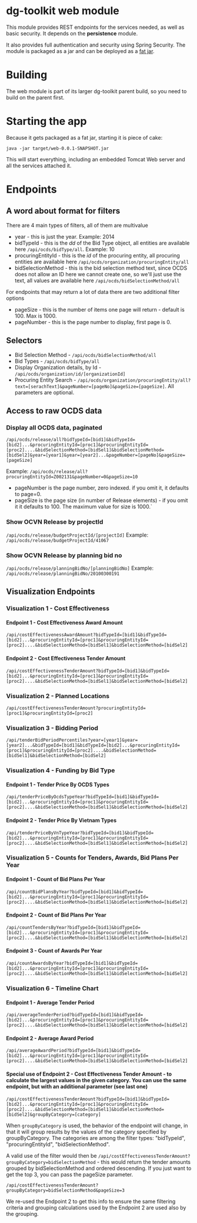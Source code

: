 # dg-toolkit web module

This module provides REST endpoints for the services needed, as well as basic security. It depends on the **persistence** module.

It also provides full authentication and security using Spring Security.
The module is packaged as a jar and can be deployed as a [fat jar](http://docs.spring.io/spring-boot/docs/current/reference/html/howto-build.html).

# Building

The web module is part of its larger dg-toolkit parent build, so you need to build on the parent first.

# Starting the app

Because it gets packaged as a fat jar, starting it is piece of cake:

`java -jar target/web-0.0.1-SNAPSHOT.jar`

This will start everything, including an embedded Tomcat Web server and all the services attached it.

# Endpoints

## A word about format for filters

There are 4 main types of filters, all of them are multivalue
- year - this is just the year. Example: 2014
- bidTypeId - this is the _dd_ of the Bid Type object, all entities are available here `/api/ocds/bidType/all`. Example: 10
- procuringEntityId - this is the _id_ of the procuring entity, all procuring entities are available here `/api/ocds/organization/procuringEntity/all`
- bidSelectionMethod - this is the bid selection method text, since OCDS does not allow an ID here we cannot create one, so we'll just use the text, all values are available here `/api/ocds/bidSelectionMethod/all`

For endpoints that may return a lot of data there are two additional filter options
- pageSize - this is the number of items one page will return - default is 100. Max is 1000.
- pageNumber - this is the page number to display, first page is 0.

## Selectors

- Bid Selection Method - `/api/ocds/bidSelectionMethod/all`
- Bid Types - `/api/ocds/bidType/all`
- Display Organization details, by Id - `/api/ocds/organization/id/[organizationId]`
- Procuring Entity Search - `/api/ocds/organization/procuringEntity/all?text=[serachText]&pageNumber=[pageNo]&pageSize=[pageSize]`. All parameters are optional.

## Access to raw OCDS data

### Display all OCDS data, paginated

`/api/ocds/release/all?bidTypeId=[bid1]&bidTypeId=[bid2]...&procuringEntityId=[proc1]&procuringEntityId=[proc2]....&bidSelectionMethod=[bidSel1]&bidSelectionMethod=[bidSel2]&year=[year1]&year=[year2]...&pageNumber=[pageNo]&pageSize=[pageSize]`

Example: `/api/ocds/release/all?procuringEntityId=Z002131&pageNumber=0&pageSize=10`

* pageNumber is the page number, zero indexed. if you omit it, it defaults to page=0.
* pageSize is the page size (in number of Release elements) - if you omit it it defaults to 100. The maximum value for size is 1000.`

### Show OCVN Release by projectId

`/api/ocds/release/budgetProjectId/[projectId]`
Example: `/api/ocds/release/budgetProjectId/41067`

### Show OCVN Release by planning bid no

`/api/ocds/release/planningBidNo/[planningBidNo]`
Example: `/api/ocds/release/planningBidNo/20100300191`


## Visualization Endpoints

### Visualization 1 - Cost Effectiveness

#### Endpoint 1 - Cost Effectiveness Award Amount

`/api/costEffectivenessAwardAmount?bidTypeId=[bid1]&bidTypeId=[bid2]...&procuringEntityId=[proc1]&procuringEntityId=[proc2]....&bidSelectionMethod=[bidSel1]&bidSelectionMethod=[bidSel2]`


#### Endpoint 2 - Cost Effectiveness Tender Amount

`/api/costEffectivenessTenderAmount?bidTypeId=[bid1]&bidTypeId=[bid2]...&procuringEntityId=[proc1]&procuringEntityId=[proc2]....&bidSelectionMethod=[bidSel1]&bidSelectionMethod=[bidSel2]`

### Visualization 2 - Planned Locations

`/api/costEffectivenessTenderAmount?procuringEntityId=[proc1]&procuringEntityId=[proc2]`


### Visualization 3 - Bidding Period

`/api/tenderBidPeriodPercentiles?year=[year1]&year=[year2]...&bidTypeId=[bid1]&bidTypeId=[bid2]...&procuringEntityId=[proc1]&procuringEntityId=[proc2]....&bidSelectionMethod=[bidSel1]&bidSelectionMethod=[bidSel2]`

### Visualization 4 - Funding by Bid Type


#### Endpoint 1 - Tender Price By OCDS Types

`/api/tenderPriceByOcdsTypeYear?bidTypeId=[bid1]&bidTypeId=[bid2]...&procuringEntityId=[proc1]&procuringEntityId=[proc2]....&bidSelectionMethod=[bidSel1]&bidSelectionMethod=[bidSel2]`

#### Endpoint 2 - Tender Price By Vietnam Types

`/api/tenderPriceByVnTypeYear?bidTypeId=[bid1]&bidTypeId=[bid2]...&procuringEntityId=[proc1]&procuringEntityId=[proc2]....&bidSelectionMethod=[bidSel1]&bidSelectionMethod=[bidSel2]`


### Visualization 5 - Counts for Tenders, Awards, Bid Plans Per Year

#### Endpoint 1 - Count of Bid Plans Per Year

`/api/countBidPlansByYear?bidTypeId=[bid1]&bidTypeId=[bid2]...&procuringEntityId=[proc1]&procuringEntityId=[proc2]....&bidSelectionMethod=[bidSel1]&bidSelectionMethod=[bidSel2]`

#### Endpoint 2 - Count of Bid Plans Per Year

`/api/countTendersByYear?bidTypeId=[bid1]&bidTypeId=[bid2]...&procuringEntityId=[proc1]&procuringEntityId=[proc2]....&bidSelectionMethod=[bidSel1]&bidSelectionMethod=[bidSel2]`

#### Endpoint 3 - Count of Awards Per Year

`/api/countAwardsByYear?bidTypeId=[bid1]&bidTypeId=[bid2]...&procuringEntityId=[proc1]&procuringEntityId=[proc2]....&bidSelectionMethod=[bidSel1]&bidSelectionMethod=[bidSel2]`

### Visualization 6 - Timeline Chart

#### Endpoint 1 - Average Tender Period

`/api/averageTenderPeriod?bidTypeId=[bid1]&bidTypeId=[bid2]...&procuringEntityId=[proc1]&procuringEntityId=[proc2]....&bidSelectionMethod=[bidSel1]&bidSelectionMethod=[bidSel2]`

#### Endpoint 2 - Average Award Period

`/api/averageAwardPeriod?bidTypeId=[bid1]&bidTypeId=[bid2]...&procuringEntityId=[proc1]&procuringEntityId=[proc2]....&bidSelectionMethod=[bidSel1]&bidSelectionMethod=[bidSel2]`


#### Special use of Endpoint 2 - Cost Effectiveness Tender Amount - to calculate the largest values in the given category. You can use the same endpoint, but with an additional parameter (see last one)

`/api/costEffectivenessTenderAmount?bidTypeId=[bid1]&bidTypeId=[bid2]...&procuringEntityId=[proc1]&procuringEntityId=[proc2]....&bidSelectionMethod=[bidSel1]&bidSelectionMethod=[bidSel2]&groupByCategory=[category]`

When `groupByCategory` is used, the behavior of the endpoint will change, in that it will group results by the values of the category specified by groupByCategory. The categories are among the filter types: "bidTypeId", "procuringEntityId", "bidSelectionMethod". 

A valid use of the filter would then be 
`/api/costEffectivenessTenderAmount?groupByCategory=bidSelectionMethod` - this would return the tender amounts grouped by bidSelectionMethod and ordered descending. If you just want to get the top 3, you can pass the pageSize parameter.

`/api/costEffectivenessTenderAmount?groupByCategory=bidSelectionMethod&pageSize=3`

We re-used the Endpoint 2 to get this info to ensure the same filtering criteria and grouping calculations used by the Endpoint 2 are used also by the grouping. 
